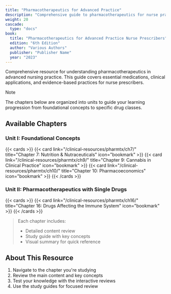 ```yaml
---
title: "Pharmacotherapeutics for Advanced Practice"
description: "Comprehensive guide to pharmacotherapeutics for nurse practitioner students"
weight: 20
cascade:
  type: "docs"
book:
  title: "Pharmacotherapeutics for Advanced Practice Nurse Prescribers"
  edition: "6th Edition"
  author: "Various Authors"
  publisher: "Publisher Name"
  year: "2023"
---
```


Comprehensive resource for understanding pharmacotherapeutics in advanced nursing practice. This guide covers essential medications, clinical applications, and evidence-based practices for nurse prescribers.

> [!NOTE]
> The chapters below are organized into units to guide your learning progression from foundational concepts to specific drug classes.


## Available Chapters

### Unit I: Foundational Concepts
{{< cards >}}
  {{< card link="/clinical-resources/pharmtx/ch7/" title="Chapter 7: Nutrition & Nutraceuticals" icon="bookmark" >}}
  {{< card link="/clinical-resources/pharmtx/ch9/" title="Chapter 9: Cannabis in Clinical Practice" icon="bookmark" >}}
  {{< card link="/clinical-resources/pharmtx/ch10/" title="Chapter 10: Pharmacoeconomics" icon="bookmark" >}}
{{< /cards >}}

### Unit II: Pharmacotherapeutics with Single Drugs
{{< cards >}}
  {{< card link="/clinical-resources/pharmtx/ch16/" title="Chapter 16: Drugs Affecting the Immune System" icon="bookmark" >}}
{{< /cards >}}

> Each chapter includes:
> - Detailed content review
> - Study guide with key concepts
> - Visual summary for quick reference

## About This Resource

1. Navigate to the chapter you're studying
2. Review the main content and key concepts
3. Test your knowledge with the interactive reviews
4. Use the study guides for focused review
